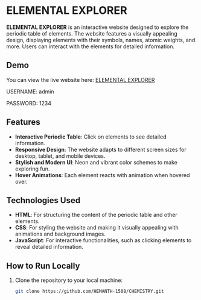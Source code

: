 # ELEMENTAL EXPLORER

**ELEMENTAL EXPLORER** is an interactive website designed to explore the periodic table of elements. The website features a visually appealing design, displaying elements with their symbols, names, atomic weights, and more. Users can interact with the elements for detailed information.

## Demo

You can view the live website here: [ELEMENTAL EXPLORER](https://hemanth-1508.github.io/CHEMISTRY)

USERNAME: admin


PASSWORD: 1234

## Features

- **Interactive Periodic Table**: Click on elements to see detailed information.
- **Responsive Design**: The website adapts to different screen sizes for desktop, tablet, and mobile devices.
- **Stylish and Modern UI**: Neon and vibrant color schemes to make exploring fun.
- **Hover Animations**: Each element reacts with animation when hovered over.

## Technologies Used

- **HTML**: For structuring the content of the periodic table and other elements.
- **CSS**: For styling the website and making it visually appealing with animations and background images.
- **JavaScript**: For interactive functionalities, such as clicking elements to reveal detailed information.

## How to Run Locally

1. Clone the repository to your local machine:
   ```bash
   git clone https://github.com/HEMANTH-1508/CHEMISTRY.git
